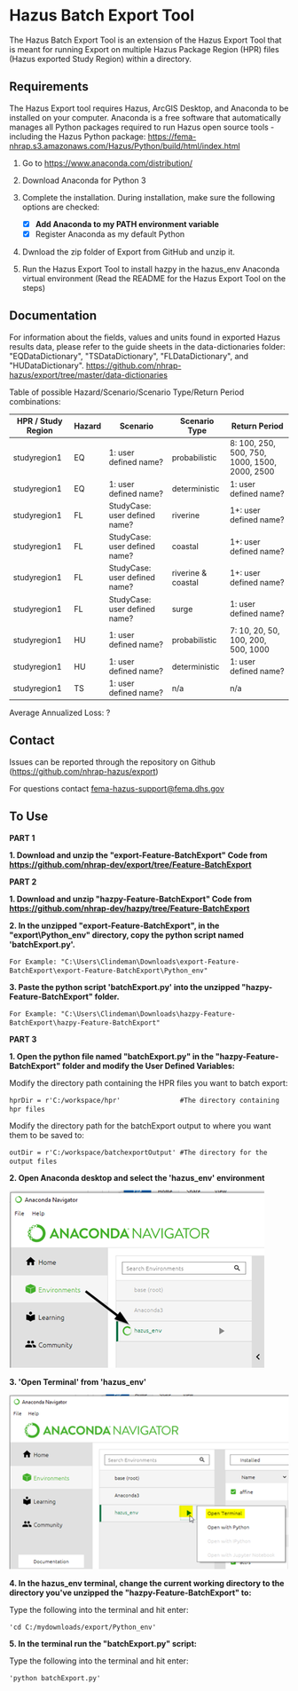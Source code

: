 # Hazus Batch Export Tool

The Hazus Batch Export Tool is an extension of the Hazus Export Tool that is meant for running Export on multiple Hazus Package Region (HPR) files (Hazus exported Study Region) within a directory.

## Requirements

The Hazus Export tool requires Hazus, ArcGIS Desktop, and Anaconda to be installed on your computer. Anaconda is a free software that automatically manages all Python packages required to run Hazus open source tools - including the Hazus Python package: https://fema-nhrap.s3.amazonaws.com/Hazus/Python/build/html/index.html

1. Go to https://www.anaconda.com/distribution/

2. Download Anaconda for Python 3

3. Complete the installation. During installation, make sure the following options are checked:

   - [x] **Add Anaconda to my PATH environment variable**
   - [x] Register Anaconda as my default Python

4. Dwnload the zip folder of Export from GitHub and unzip it.

5. Run the Hazus Export Tool to install hazpy in the hazus_env Anaconda virtual environment (Read the README for the Hazus Export Tool on the steps)

## Documentation

For information about the fields, values and units found in exported Hazus results data, please refer to the guide sheets in the data-dictionaries folder: "EQDataDictionary", "TSDataDictionary", "FLDataDictionary", and "HUDataDictionary". https://github.com/nhrap-hazus/export/tree/master/data-dictionaries 

Table of possible Hazard/Scenario/Scenario Type/Return Period combinations:

|HPR / Study Region|Hazard|Scenario|Scenario Type|Return Period|
|---     |---   |---     |---          |---          |
|studyregion1|EQ|1: user defined name?|probabilistic|8: 100, 250, 500, 750, 1000, 1500, 2000, 2500|
|studyregion1|EQ|1: user defined name?|deterministic|1: user defined name?|
|studyregion1|FL|StudyCase: user defined name?|riverine|1+: user defined name?|
|studyregion1|FL|StudyCase: user defined name?|coastal|1+: user defined name?|
|studyregion1|FL|StudyCase: user defined name?|riverine & coastal|1+: user defined name?|
|studyregion1|FL|StudyCase: user defined name?|surge|1: user defined name?|
|studyregion1|HU|1: user defined name?|probabilistic|7: 10, 20, 50, 100, 200, 500, 1000|
|studyregion1|HU|1: user defined name?|deterministic|1: user defined name?|
|studyregion1|TS|1: user defined name?|n/a|n/a|

Average Annualized Loss: ?

## Contact

Issues can be reported through the repository on Github (https://github.com/nhrap-hazus/export)

For questions contact fema-hazus-support@fema.dhs.gov

## To Use

**PART 1**

**1. Download and unzip the "export-Feature-BatchExport" Code from https://github.com/nhrap-dev/export/tree/Feature-BatchExport**

**PART 2**

**1. Download and unzip "hazpy-Feature-BatchExport" Code from https://github.com/nhrap-dev/hazpy/tree/Feature-BatchExport**

**2. In the unzipped "export-Feature-BatchExport", in the "export\Python_env" directory, copy the python script named 'batchExport.py'.**

    For Example: "C:\Users\Clindeman\Downloads\export-Feature-BatchExport\export-Feature-BatchExport\Python_env"

**3. Paste the python script 'batchExport.py' into the unzipped "hazpy-Feature-BatchExport" folder.**

    For Example: "C:\Users\Clindeman\Downloads\hazpy-Feature-BatchExport\hazpy-Feature-BatchExport"

**PART 3**

**1. Open the python file named "batchExport.py" in the "hazpy-Feature-BatchExport" folder and modify the User Defined Variables:**
    
   Modify the directory path containing the HPR files you want to batch export:

    hprDir = r'C:/workspace/hpr'               #The directory containing hpr files 
    
   Modify the directory path for the batchExport output to where you want them to be saved to:
    
    outDir = r'C:/workspace/batchexportOutput' #The directory for the output files 

**2. Open Anaconda desktop and select the 'hazus_env' environment**

![Anaconda hazus_env terminal](Images/BatchExport_Select_hazus_env.png "Anaconda hazus_env terminal")

**3. 'Open Terminal' from 'hazus_env'**

![Anaconda hazus_env terminal](Images/BatchExport_OpenTerminal.png "Anaconda hazus_env terminal")

**4. In the hazus_env terminal, change the current working directory to the directory you've unzipped the "hazpy-Feature-BatchExport" to:**

Type the following into the terminal and hit enter: 
    
    'cd C:/mydownloads/export/Python_env' 

**5. In the terminal run the "batchExport.py" script:**
    
Type the following into the terminal and hit enter: 

    'python batchExport.py'


